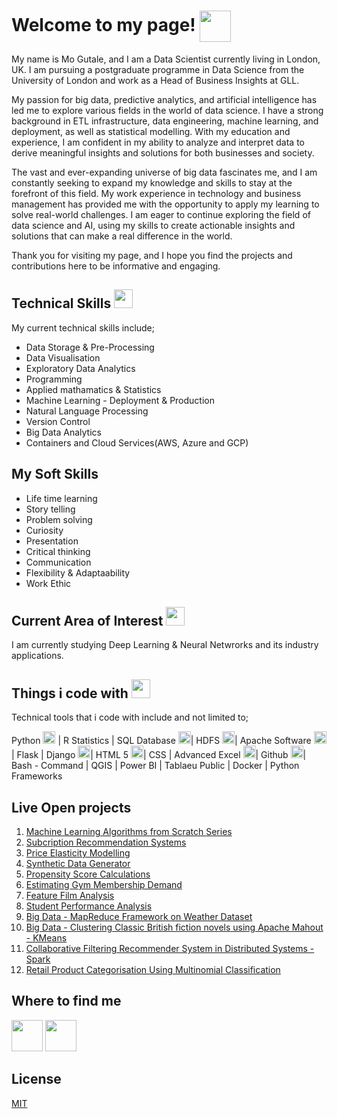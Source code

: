 <div>
  <h1>Welcome to my page! <img src="https://raw.githubusercontent.com/iampavangandhi/iampavangandhi/master/gifs/Hi.gif" width="50px" style="vertical-align: middle"></h1>
  <p>My name is Mo Gutale, and I am a Data Scientist currently living in London, UK. I am pursuing a postgraduate programme in Data Science from the University of London and work as a Head of Business Insights at GLL.</p>
  <p>My passion for big data, predictive analytics, and artificial intelligence has led me to explore various fields in the world of data science. I have a strong background in ETL infrastructure, data engineering, machine learning, and deployment, as well as statistical modelling. With my education and experience, I am confident in my ability to analyze and interpret data to derive meaningful insights and solutions for both businesses and society.</p>
  <p>The vast and ever-expanding universe of big data fascinates me, and I am constantly seeking to expand my knowledge and skills to stay at the forefront of this field. My work experience in technology and business management has provided me with the opportunity to apply my learning to solve real-world challenges. I am eager to continue exploring the field of data science and AI, using my skills to create actionable insights and solutions that can make a real difference in the world.</p>
  <p>Thank you for visiting my page, and I hope you find the projects and contributions here to be informative and engaging.</p>
</div>

## Technical Skills <img src="https://emojis.slackmojis.com/emojis/images/1570639173/6641/technically_goodnews.png?1570639173" width="30px">

My current technical skills include;

* Data Storage & Pre-Processing   
* Data Visualisation 
* Exploratory Data Analytics 
* Programming
* Applied mathamatics & Statistics 
* Machine Learning - Deployment & Production
* Natural Language Processing
* Version Control 
* Big Data Analytics 
* Containers and Cloud Services(AWS, Azure and GCP)

## My Soft Skills 

- Life time learning 
- Story telling 
- Problem solving 
- Curiosity 
- Presentation 
- Critical thinking 
- Communication 
- Flexibility & Adaptaability 
- Work Ethic 

## Current Area of Interest <img src="https://emojis.slackmojis.com/emojis/images/1620902782/38802/interested.gif?1620902782" width="30px">
I am currently studying Deep Learning & Neural Netwrorks and its industry applications. 

## Things i code with <img src="https://emojis.slackmojis.com/emojis/images/1549317933/5264/coding.gif?1549317933" width="30px">

Technical tools that i code with include and not limited to;

Python <img src="https://emojis.slackmojis.com/emojis/images/1450319444/32/python.png?1450319444" width="20px"> | 
R Statistics | 
SQL Database <img src="https://emojis.slackmojis.com/emojis/images/1533733488/4439/mysql.png?1533733488" width="20px">| 
HDFS <img src="https://emojis.slackmojis.com/emojis/images/1542633924/4987/hadoop.png?1542633924" width="20px">| 
Apache Software <img src="https://emojis.slackmojis.com/emojis/images/1489318167/1852/apache_spark.png?1489318167" width="20px">| 
Flask |
Django <img src="https://emojis.slackmojis.com/emojis/images/1483054030/1541/django.png?1483054030" width="20px">| 
HTML 5 <img src="https://emojis.slackmojis.com/emojis/images/1470343792/719/html5.png?1470343792" width="20px">|
CSS |
Advanced Excel <img src="https://emojis.slackmojis.com/emojis/images/1519341850/3577/excel.png?1519341850" width="20px">| 
Github <img src="https://emojis.slackmojis.com/emojis/images/1587484871/8712/github.png?1587484871" width="20px">|
Bash - Command |
QGIS | Power BI | Tablaeu Public |
Docker | Python Frameworks 

## Live Open projects

1. <a href="https://github.com/mgutale/Subcription-Recommendation-Systems.git">Machine Learning Algorithms from Scratch Series</a>
2. <a href="https://github.com/mgutale/Subcription-Recommendation-Systems.git">Subcription Recommendation Systems</a>
3. <a href="https://github.com/mgutale/Price-Elasticity-Modelling.git"> Price Elasticity Modelling </a>
4. <a href="https://github.com/mgutale/Synthetic_data.git">Synthetic Data Generator</a>
5. <a href="https://github.com/mgutale/Propensity_Score_Calculation.git">Propensity Score Calculations</a>
6. <a href="https://github.com/mgutale/estimating_membeship_demand.git">Estimating Gym Membership Demand</a>
7. <a href="https://github.com/mgutale/Feature-Film-Analysis">Feature Film Analysis</a>
8. <a href="https://github.com/mgutale/Student-Performance-Exploratory-Data-Analysis">Student Performance Analysis</a>
9. <a href="https://github.com/mgutale/MapReduce.git"> Big Data - MapReduce Framework on Weather Dataset </a>
10. <a href="https://github.com/mgutale/Cluster-Analysis---British-Novels.git"> Big Data - Clustering Classic British fiction novels using Apache Mahout - KMeans </a> 
11. <a href="https://github.com/mgutale/Collaborative-Filtering.git"> Collaborative Filtering Recommender System in Distributed Systems - Spark </a> 
12. <a href="https://github.com/mgutale/Product-Categorisation.git"> Retail Product Categorisation Using Multinomial Classification </a>

## Where to find me
[<img src="https://emojis.slackmojis.com/emojis/images/1450733056/231/twitter.png?1450733056" width="50" height = "50"/>](https://twitter.com/mgutale)   [<img src="https://emojis.slackmojis.com/emojis/images/1470343326/711/linkedin.png?1470343326" width="50" height = "50"/>](https://uk.linkedin.com/in/mgutale)

## License
[MIT](https://choosealicense.com/licenses/mit/)
